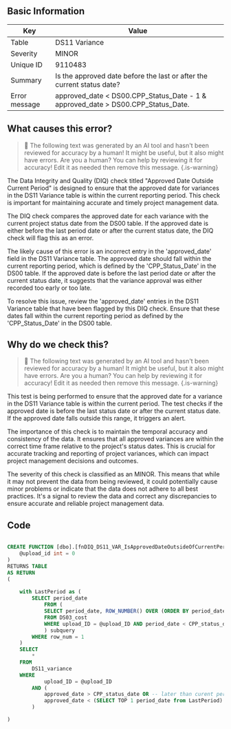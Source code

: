 ## Basic Information
| Key         | Value          |
|-------------|----------------|
| Table       | DS11 Variance |
| Severity    | MINOR |
| Unique ID   | 9110483   |
| Summary     | Is the approved date before the last or after the current status date? |
| Error message | approved_date < DS00.CPP_Status_Date - 1 & approved_date > DS00.CPP_Status_Date. |

## What causes this error?

> :robot: The following text was generated by an AI tool and hasn't been reviewed for accuracy by a human! It might be useful, but it also might have errors. Are you a human? You can help by reviewing it for accuracy! Edit it as needed then remove this message.
{.is-warning}

The Data Integrity and Quality (DIQ) check titled "Approved Date Outside Current Period" is designed to ensure that the approved date for variances in the DS11 Variance table is within the current reporting period. This check is important for maintaining accurate and timely project management data.

The DIQ check compares the approved date for each variance with the current project status date from the DS00 table. If the approved date is either before the last period date or after the current status date, the DIQ check will flag this as an error.

The likely cause of this error is an incorrect entry in the 'approved_date' field in the DS11 Variance table. The approved date should fall within the current reporting period, which is defined by the 'CPP_Status_Date' in the DS00 table. If the approved date is before the last period date or after the current status date, it suggests that the variance approval was either recorded too early or too late.

To resolve this issue, review the 'approved_date' entries in the DS11 Variance table that have been flagged by this DIQ check. Ensure that these dates fall within the current reporting period as defined by the 'CPP_Status_Date' in the DS00 table.
## Why do we check this?

> :robot: The following text was generated by an AI tool and hasn't been reviewed for accuracy by a human! It might be useful, but it also might have errors. Are you a human? You can help by reviewing it for accuracy! Edit it as needed then remove this message.
{.is-warning}

This test is being performed to ensure that the approved date for a variance in the DS11 Variance table is within the current period. The test checks if the approved date is before the last status date or after the current status date. If the approved date falls outside this range, it triggers an alert.

The importance of this check is to maintain the temporal accuracy and consistency of the data. It ensures that all approved variances are within the correct time frame relative to the project's status dates. This is crucial for accurate tracking and reporting of project variances, which can impact project management decisions and outcomes.

The severity of this check is classified as an MINOR. This means that while it may not prevent the data from being reviewed, it could potentially cause minor problems or indicate that the data does not adhere to all best practices. It's a signal to review the data and correct any discrepancies to ensure accurate and reliable project management data.
## Code

```sql

CREATE FUNCTION [dbo].[fnDIQ_DS11_VAR_IsApprovedDateOutsideOfCurrentPeriod] (
	@upload_id int = 0
)
RETURNS TABLE
AS RETURN
(
	
	with LastPeriod as (
		SELECT period_date
			FROM (
			SELECT period_date, ROW_NUMBER() OVER (ORDER BY period_date DESC) AS row_num
			FROM DS03_cost
			WHERE upload_ID = @upload_ID AND period_date < CPP_status_date
			) subquery
		WHERE row_num = 1
	)
	SELECT
		*
	FROM 
		DS11_variance
	WHERE 
			upload_ID = @upload_ID
		AND (
			approved_date > CPP_status_date OR -- later than curent period
			approved_date < (SELECT TOP 1 period_date from LastPeriod) -- earlier than last
		)

)
```
